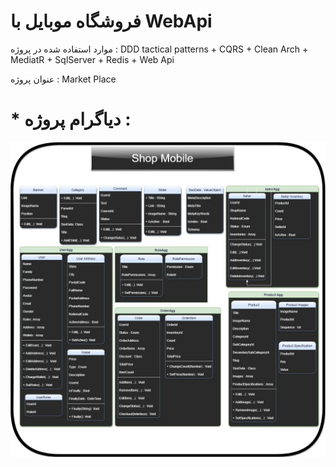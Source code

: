 # فروشگاه موبایل با WebApi

 موارد استفاده شده در پروژه : DDD tactical patterns + CQRS + Clean Arch + MediatR + SqlServer + Redis + Web Api
 
 عنوان پروژه : Market Place
#
#  * دیاگرام پروژه :
![Eshop-Api](Document/Diagram.jpg)
#
